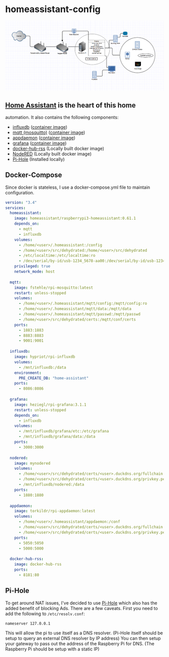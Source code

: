 # homeassistant-config

![HomeAssistantDiagram](HomeAssistantDiagram.png?raw=true)

## [Home Assistant](http://home-assistant.io/) is the heart of this home
automation. It also contains the following components:

- [influxdb](https://www.influxdata.com/) ([container image](https://hub.docker.com/r/hypriot/rpi-influxdb/))
- [mqtt (mosquitto)](https://mosquitto.org/) ([container image](https://hub.docker.com/r/fstehle/rpi-mosquitto/))
- [appdaemon](https://appdaemon.readthedocs.io/en/latest/) ([container image](https://hub.docker.com/r/torkildr/rpi-appdaemon/))
- [grafana](https://grafana.com/) ([container image](https://hub.docker.com/r/heziegl/rpi-grafana/))
- [docker-hub-rss](https://github.com/chauffer/docker-hub-rss) (Locally built docker image)
- [NodeRED](https://nodered.org/) (Locally built docker image)
- [Pi-Hole](https://pi-hole.net/) (Installed locally)

## Docker-Compose
Since docker is stateless, I use a docker-compose.yml file to maintain configuration.

```yaml
version: "3.4"
services:
  homeassistant:
    image: homeassistant/raspberrypi3-homeassistant:0.61.1
    depends_on:
      - mqtt
      - influxdb
    volumes:
      - /home/<user>/.homeassistant:/config
      - /home/<user>/src/dehydrated:/home/<user>/src/dehydrated
      - /etc/localtime:/etc/localtime:ro
      - /dev/serial/by-id/usb-1234_5678-aa00:/dev/serial/by-id/usb-1234_5678-aa00
    privileged: true
    network_mode: host

  mqtt:
    image: fstehle/rpi-mosquitto:latest
    restart: unless-stopped
    volumes:
      - /home/<user>/.homeassistant/mqtt/config:/mqtt/config:ro
      - /home/<user>/.homeassistant/mqtt/data:/mqtt/data
      - /home/<user>/.homeassistant/mqtt/passwd:/mqtt/passwd
      - /home/<user>/src/dehydrated/certs:/mqtt/conf/certs
    ports:
      - 1883:1883
      - 8883:8883
      - 9001:9001

  influxdb:
    image: hypriot/rpi-influxdb
    volumes:
      - /mnt/influxdb:/data
    environment:
      PRE_CREATE_DB: "home-assistant"
    ports:
      - 8086:8086

  grafana:
    image: heziegl/rpi-grafana:3.1.1
    restart: unless-stopped
    depends_on:
      - influxdb
    volumes:
      - /mnt/influxdb/grafana/etc:/etc/grafana
      - /mnt/influxdb/grafana/data:/data
    ports:
      - 3000:3000

  nodered:
    image: mynodered
    volumes:
      - /home/<user>/src/dehydrated/certs/<user>.duckdns.org/fullchain.pem:/var/certs/fullchain.pem:ro
      - /home/<user>/src/dehydrated/certs/<user>.duckdns.org/privkey.pem:/var/certs/privkey.pem:ro
      - /mnt/influxdb/nodered:/data
    ports:
      - 1880:1880

  appdaemon:
    image: torkildr/rpi-appdaemon:latest
    volumes:
      - /home/<user>/.homeassistant/appdaemon:/conf
      - /home/<user>/src/dehydrated/certs/<user>.duckdns.org/fullchain.pem:/var/certs/fullchain.pem:ro
      - /home/<user>/src/dehydrated/certs/<user>.duckdns.org/privkey.pem:/var/certs/privkey.pem:ro
    ports:
      - 5050:5050
      - 5000:5000

  docker-hub-rss:
    image: docker-hub-rss
    ports:
      - 8181:80
```

## Pi-Hole
To get around NAT issues, I've decided to use [Pi-Hole](https://pi-hole.net/)
which also has the added benefit of blocking Ads. There are a few caveats. First
you need to add the following to `/etc/resolv.conf`:

```
nameserver 127.0.0.1
```

This will allow the pi to use itself as a DNS resolver. (Pi-Hole itself should
be setup to query an external DNS resolver by IP address) You can then setup your
gateway to pass out the address of the Raspberry Pi for DNS. (The Raspberry Pi
should be setup with a static IP)
